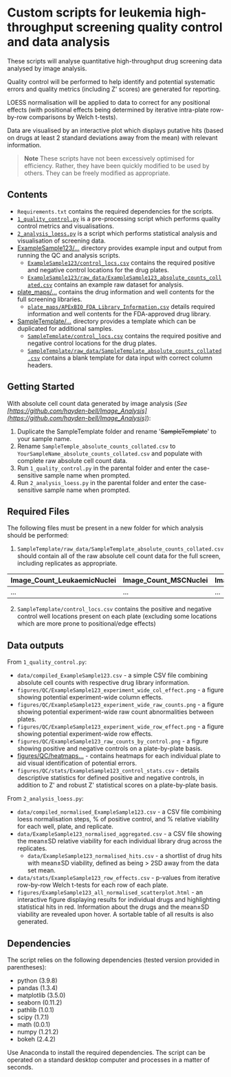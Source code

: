 # Custom scripts for leukemia high-throughput screening quality control and data analysis  

These scripts will analyse quantitative high-throughput drug screening data analysed by image analysis.

Quality control will be performed to help identify and potential systematic errors and quality metrics (including Z' scores) are generated for reporting.

LOESS normalisation will be applied to data to correct for any positional effects (with positional effects being determined by iterative intra-plate row-by-row comparisons by Welch t-tests).

Data are visualised by an interactive plot which displays putative hits (based on drugs at least 2 standard deviations away from the mean) with relevant information.

> **Note** These scripts have not been excessively optimised for efficiency. Rather, they have been quickly modified to be used by others. They can be freely modified as appropriate.
## Contents
* ```Requirements.txt``` contains the required dependencies for the scripts.
* [```1_quality_control.py```](1_quality_control.py) is a pre-processing script which performs quality control metrics and visualisations.
* [```2_analysis_loess.py```](2_analysis_loess.py) is a script which performs statistical analysis and visualisation of screening data.
* [ExampleSample123/...](ExampleSample123/) directory provides example input and output from running the QC and analysis scripts.
  * [```ExampleSample123/control_locs.csv```](ExampleSample123/control_locs.csv) contains the required positive and negative control locations for the drug plates.
  * [```ExampleSample123/raw_data/ExampleSample123_absolute_counts_collated.csv```](ExampleSample123/raw_data/ExampleSample123_absolute_counts_collated.csv) contains an example raw dataset for analysis.
* [plate_maps/...](plate_maps/) contains the drug information and well contents for the full screening libraries.
  * [```plate_maps/APExBIO_FDA_Library_Information.csv```](plate_maps/APExBIO_FDA_Library_Information.csv) details required information and well contents for the FDA-approved drug library.
* [SampleTemplate/...](SampleTemplate/) directory provides a template which can be duplicated for additional samples.
  * [```SampleTemplate/control_locs.csv```](ExampleSample123/control_locs.csv) contains the required positive and negative control locations for the drug plates.
  * [```SampleTemplate/raw_data/SampleTemplate_absolute_counts_collated.csv```](SampleTemplate/raw_data/SampleTemplate_absolute_counts_collated.csv) contains a blank template for data input with correct column headers.


## Getting Started
With absolute cell count data generated by image analysis (*See [https://github.com/hayden-bell/Image_Analysis](https://github.com/hayden-bell/Image_Analysis)*): 
1. Duplicate the SampleTemplate folder and rename '~~SampleTemplate~~' to your sample name.
2. Rename ```SampleTemple_absolute_counts_collated.csv``` to ```YourSampleName_absolute_counts_collated.csv``` and populate with complete raw absolute cell count data.
3. Run ```1_quality_control.py``` in the parental folder and enter the case-sensitive sample name when prompted.
4. Run ```2_analysis_loess.py``` in the parental folder and enter the case-sensitive sample name when prompted.

## Required Files

The following files must be present in a new folder for which analysis should be performed:

1. ```SampleTemplate/raw_data/SampleTemplate_absolute_counts_collated.csv``` should contain all of the raw absolute cell count data for the full screen, including replicates as appropriate.

| Image_Count_LeukaemicNuclei | Image_Count_MSCNuclei | Image_Metadata_Plate | Image_Metadata_Well |
|-----------------------------|-----------------------|----------------------|---------------------|
| ...                         | ...                   | ...                  | ...                 |

2. ```SampleTemplate/control_locs.csv``` contains the positive and negative control well locations present on each plate (excluding some locations which are more prone to positional/edge effects)

## Data outputs
From ```1_quality_control.py```:
* ```data/compiled_ExampleSample123.csv``` - a simple CSV file combining absolute cell counts with respective drug library information.
* ```figures/QC/ExampleSample123_experiment_wide_col_effect.png``` - a figure showing potential experiment-wide column effects.
* ```figures/QC/ExampleSample123_experiment_wide_raw_counts.png``` - a figure showing potential experiment-wide raw count abnormalities between plates.
* ```figures/QC/ExampleSample123_experiment_wide_row_effect.png``` - a figure showing potential experiment-wide row effects.
* ```figures/QC/ExampleSample123_raw_counts_by_control.png``` - a figure showing positive and negative controls on a plate-by-plate basis.
* [figures/QC/heatmaps...](figures/QC/heatmaps) - contains heatmaps for each individual plate to aid visual identification of potential errors.
* ```figures/QC/stats/ExampleSample123_control_stats.csv``` - details descriptive statistics for defined positive and negative controls, in addition to Z' and robust Z' statistical scores on a plate-by-plate basis.

From ```2_analysis_loess.py```:
* ```data/compiled_normalised_ExampleSample123.csv``` - a CSV file combining loess normalisation steps, % of positive control, and % relative viability for each well, plate, and replicate. 
* ```data/ExampleSample123_normalised_aggregated.csv``` - a CSV file showing the mean±SD relative viability for each individual library drug across the replicates.
  * ```data/ExampleSample123_normalised_hits.csv``` - a shortlist of drug hits with mean±SD viability, defined as being > 2SD away from the data set mean.
* ```data/stats/ExampleSample123_row_effects.csv``` - p-values from iterative row-by-row Welch t-tests for each row of each plate.
* ```figures/ExampleSample123_all_normalised_scatterplot.html``` - an interactive figure displaying results for individual drugs and highlighting statistical hits in red. Information about the drugs and the mean±SD viability are revealed upon hover. A sortable table of all results is also generated.
## Dependencies
The script relies on the following dependencies (tested version provided in parentheses):
* python (3.9.8)
* pandas (1.3.4)
* matplotlib (3.5.0)
* seaborn (0.11.2)
* pathlib (1.0.1)
* scipy (1.7.1)
* math (0.0.1)
* numpy (1.21.2)
* bokeh (2.4.2)

Use Anaconda to install the required dependencies. The script can be operated on a standard desktop computer and processes in a matter of seconds.

